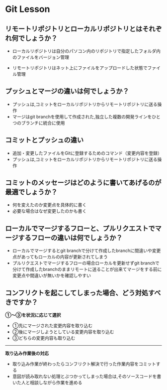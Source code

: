 # Git Lesson

## リモートリポジトリとローカルリポジトリとはそれぞれ何でしょうか？

- ローカルリポジトリは自分のパソコン内のリポジトリで指定したフォルダ内のファイルをバージョン管理

- リモートリポジトリはネット上にファイルをアップロードした状態でファイル管理

## プッシュとマージの違いは何でしょうか？

- プッシュは,コミットをローカルリポジトリからリモートリポジトリに送る操作
- マージはgit branchを使用して作成された,独立した複数の開発ラインをひとつのブランチに統合に使用



## コミットとプッシュの違い
- 追加・変更したファイルをGitに登録するためのコマンド（変更内容を登録）
- プッシュは,コミットをローカルリポジトリからリモートリポジトリに送る操作


## コミットのメッセージはどのように書いてあげるのが最適でしょうか？
- 何を変えたのか変更点を具体的に書く
- 必要な場合はなぜ変更したのかも書く


## ローカルでマージするフローと、プルリクエストでマージするフローの違いは何でしょうか？
- ローカルでマージするとgit branchで分けて作成したbranchに間違いや変更点があってもローカルの内容が更新されてしまう
- プルリクエストでマージするフローの場合ローカルを更新せずgit branchで分けて作成したbranchのままリモートに送ることが出来てマージをする前に変更点や間違いが無いかを確認しやすい


## コンフリクトを起こしてしまった場合、どう対処すべきですか？
**①～③を状況に応じて選択**

- ①先にマージされた変更内容を取り込む
- ②後にマージしようとしている変更内容を取り込む
- ③どちらの変更内容も取り込む

****
**取り込み作業後の対応**
- 取り込み作業が終わったらコンフリクト解決で行った作業内容をコミットする
- 意図が読み取れない処理とぶつかってしまった場合は,そのソースコードを書いた人と相談しながら作業を進める


